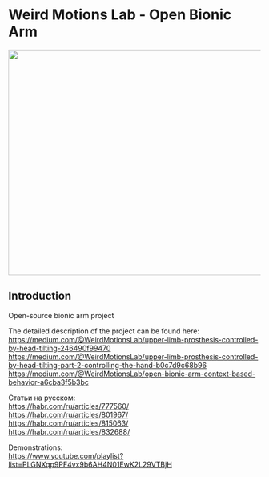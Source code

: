 # Weird Motions Lab - Open Bionic Arm

<img src="https://github.com/user-attachments/assets/5328c469-40ae-4dbd-a03d-4296725d85a0" width="800" height="450"> 

## Introduction

Open-source bionic arm project  

The detailed description of the project can be found here:  <br>
https://medium.com/@WeirdMotionsLab/upper-limb-prosthesis-controlled-by-head-tilting-246490f99470  <br>
https://medium.com/@WeirdMotionsLab/upper-limb-prosthesis-controlled-by-head-tilting-part-2-controlling-the-hand-b0c7d9c68b96  <br>
https://medium.com/@WeirdMotionsLab/open-bionic-arm-context-based-behavior-a6cba3f5b3bc

Статьи на русском: <br>
https://habr.com/ru/articles/777560/  <br>
https://habr.com/ru/articles/801967/  <br>
https://habr.com/ru/articles/815063/  <br>
https://habr.com/ru/articles/832688/
  
Demonstrations:  
https://www.youtube.com/playlist?list=PLGNXqp9PF4vx9b6AH4N01EwK2L29VTBjH
